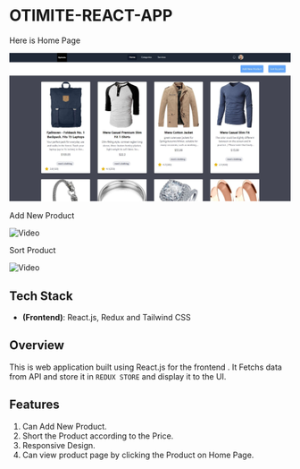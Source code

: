 # OTIMITE-REACT-APP


Here is Home Page

![Video](./src/images/Home.JPG)


Add New Product

![Video](./src/images/Add.gif)


Sort Product

![Video](./src/images/Sort.gif)



## Tech Stack

- **(Frontend)**: React.js, Redux and Tailwind CSS


## Overview

This is web application built using React.js for the frontend . It Fetchs data from API and store it in ```REDUX STORE``` and display it to the UI.

## Features

1. Can Add New Product.
2. Short the Product according to the Price.
3. Responsive Design.
4. Can view product page by clicking the Product on Home Page.


